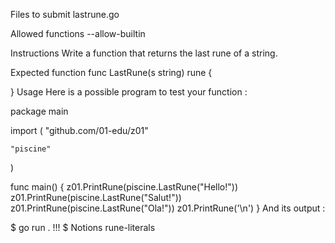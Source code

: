 Files to submit
lastrune.go

Allowed functions
--allow-builtin

Instructions
Write a function that returns the last rune of a string.

Expected function
func LastRune(s string) rune {

}
Usage
Here is a possible program to test your function :

package main

import (
	"github.com/01-edu/z01"

	"piscine"
)

func main() {
	z01.PrintRune(piscine.LastRune("Hello!"))
	z01.PrintRune(piscine.LastRune("Salut!"))
	z01.PrintRune(piscine.LastRune("Ola!"))
	z01.PrintRune('\n')
}
And its output :

$ go run .
!!!
$
Notions
rune-literals